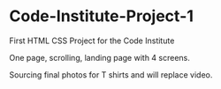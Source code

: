 # Code-Institute-Project-1

First HTML CSS Project for the Code Institute

One page, scrolling, landing page with 4 screens.

Sourcing final photos for T shirts and will replace video.
